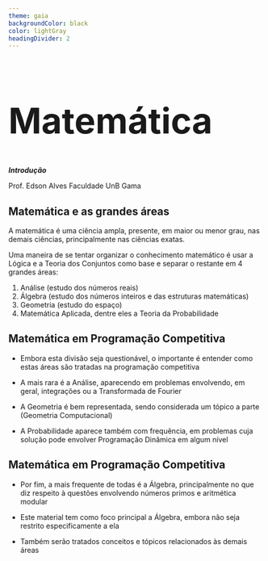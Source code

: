 ```yaml
---
theme: gaia
backgroundColor: black
color: lightGray
headingDivider: 2
---
```


<style>
    section {
        font-size: 30px;
    }

    h1 {
        font-size: 70px;
    }
</style>

<!-- _class: lead -->
# Matemática

*__Introdução__*

Prof. Edson Alves
Faculdade UnB Gama

## Matemática e as grandes áreas

A matemática é uma ciência ampla, presente, em maior ou menor grau, nas demais ciências, principalmente nas ciências exatas. 

Uma maneira de se tentar organizar o conhecimento matemático é usar a Lógica e a Teoria dos Conjuntos como base e separar o restante em 4 grandes áreas:

1. Análise (estudo dos números reais)
1. Álgebra (estudo dos números inteiros e das estruturas matemáticas)
1. Geometria (estudo do espaço)
1. Matemática Aplicada, dentre eles a Teoria da Probabilidade

## Matemática em Programação Competitiva

- Embora esta divisão seja questionável, o importante é entender como estas áreas são tratadas na programação competitiva

- A mais rara é a Análise, aparecendo em problemas envolvendo, em geral, integrações ou a Transformada de Fourier

- A Geometria é bem representada, sendo considerada um tópico a parte (Geometria Computacional)

- A Probabilidade aparece também com frequência, em problemas cuja solução pode envolver Programação Dinâmica em algum nível

## Matemática em Programação Competitiva

- Por fim, a mais frequente de todas é a Álgebra, principalmente no que diz respeito à questões envolvendo números primos e aritmética modular

- Este material tem como foco principal a Álgebra, embora não seja restrito especificamente a ela

- Também serão tratados conceitos e tópicos relacionados às demais áreas
